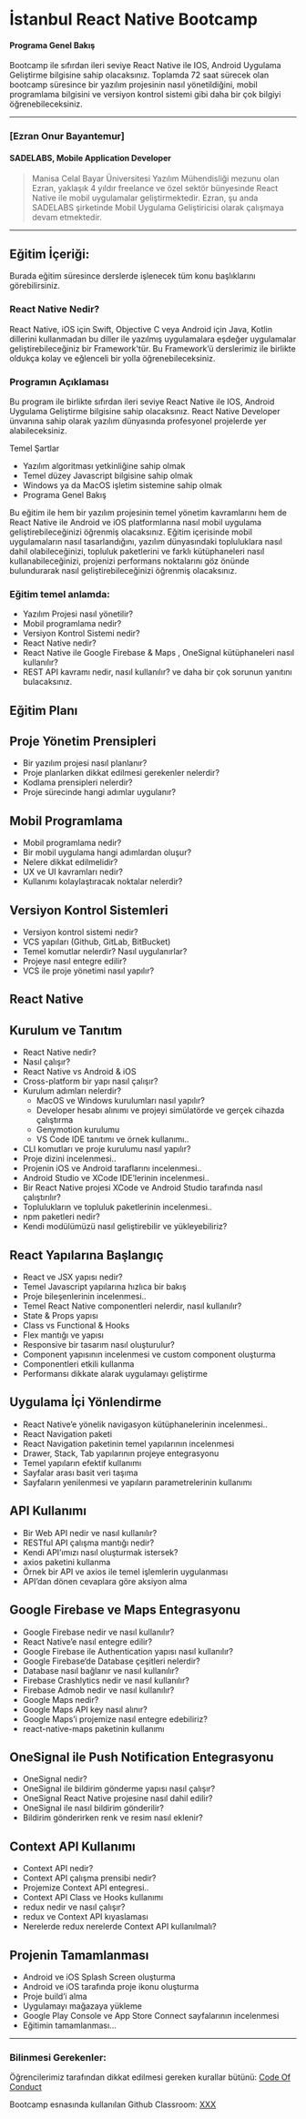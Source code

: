 # İstanbul React Native Bootcamp

#### Programa Genel Bakış
Bootcamp ile sıfırdan ileri seviye React Native ile IOS, Android Uygulama Geliştirme bilgisine sahip olacaksınız. Toplamda 72 saat sürecek olan bootcamp süresince bir yazılım projesinin nasıl yönetildiğini, mobil programlama bilgisini ve versiyon kontrol sistemi gibi daha bir çok bilgiyi öğrenebileceksiniz. 



---

### [Ezran Onur Bayantemur]

#### SADELABS, Mobile Application Developer

> Manisa Celal Bayar Üniversitesi Yazılım Mühendisliği mezunu olan Ezran, yaklaşık 4 yıldır freelance ve özel sektör bünyesinde React Native ile mobil uygulamalar geliştirmektedir. Ezran, şu anda SADELABS şirketinde Mobil Uygulama Geliştiricisi olarak çalışmaya devam etmektedir.


---

## Eğitim İçeriği:

Burada eğitim süresince derslerde işlenecek tüm konu başlıklarını görebilirsiniz. 

### React Native Nedir?

React Native, iOS için Swift, Objective C veya Android için Java, Kotlin dillerini kullanmadan bu diller ile yazılmış uygulamalara eşdeğer uygulamalar geliştirebileceğiniz bir Framework'tür. Bu Framework’ü derslerimiz ile birlikte oldukça kolay ve eğlenceli bir yolla öğrenebileceksiniz.

### Programın Açıklaması

Bu program ile birlikte sıfırdan ileri seviye React Native ile IOS, Android Uygulama Geliştirme bilgisine sahip olacaksınız. React Native Developer ünvanına sahip olarak yazılım dünyasında profesyonel projelerde yer alabileceksiniz.

Temel Şartlar
- Yazılım algoritması yetkinliğine sahip olmak
- Temel düzey Javascript bilgisine sahip olmak
- Windows ya da MacOS işletim sistemine sahip olmak
- Programa Genel Bakış

Bu eğitim ile hem bir yazılım projesinin temel yönetim kavramlarını hem de React Native ile Android ve iOS platformlarına nasıl mobil uygulama geliştirebileceğinizi öğrenmiş olacaksınız. Eğitim içerisinde mobil uygulamaların nasıl tasarlandığını,  yazılım dünyasındaki topluluklara nasıl dahil olabileceğinizi, topluluk paketlerini ve farklı kütüphaneleri nasıl kullanabileceğinizi, projenizi performans noktalarını göz önünde bulundurarak nasıl geliştirebileceğinizi öğrenmiş olacaksınız.

### Eğitim temel anlamda:
- Yazılım Projesi nasıl yönetilir?
- Mobil programlama nedir?
- Versiyon Kontrol Sistemi nedir?
- React Native nedir? 
- React Native ile Google Firebase & Maps , OneSignal kütüphaneleri nasıl kullanılır?
- REST API kavramı nedir, nasıl kullanılır? ve daha bir çok sorunun yanıtını bulacaksınız.
## Eğitim Planı
## Proje Yönetim Prensipleri
- Bir yazılım projesi nasıl planlanır?
- Proje planlarken dikkat edilmesi gerekenler nelerdir?
- Kodlama prensipleri nelerdir?
- Proje sürecinde hangi adımlar uygulanır? 
## Mobil Programlama
- Mobil programlama nedir?
- Bir mobil uygulama hangi adımlardan oluşur?
- Nelere dikkat edilmelidir?
- UX ve UI kavramları nedir?
- Kullanımı kolaylaştıracak noktalar nelerdir?
## Versiyon Kontrol Sistemleri
- Versiyon kontrol sistemi nedir?
- VCS yapıları (Github, GitLab, BitBucket)
- Temel komutlar nelerdir? Nasıl uygulanırlar?
- Projeye nasıl entegre edilir?
- VCS ile proje yönetimi nasıl yapılır?

## React Native 
## Kurulum ve Tanıtım
- React Native nedir?
- Nasıl çalışır?
- React Native vs Android & iOS
- Cross-platform bir yapı nasıl çalışır?
- Kurulum adımları nelerdir?
  * MacOS ve Windows kurulumları nasıl yapılır?
  * Developer hesabı alınımı ve projeyi simülatörde ve gerçek cihazda çalıştırma
  * Genymotion kurulumu
  * VS Code IDE tanıtımı ve örnek kullanımı..
- CLI komutları ve proje kurulumu nasıl yapılır?
- Proje dizini incelenmesi..
- Projenin iOS ve Android taraflarını incelenmesi..
- Android Studio ve XCode IDE’lerinin incelenmesi..
- Bir React Native projesi XCode ve Android Studio tarafında nasıl çalıştırılır?
- Toplulukların ve topluluk paketlerinin incelenmesi..
- npm paketleri nedir?
- Kendi modülümüzü nasıl geliştirebilir ve yükleyebiliriz?
 
## React Yapılarına Başlangıç
- React ve JSX yapısı nedir?
- Temel Javascript yapılarına hızlıca bir bakış
- Proje bileşenlerinin incelenmesi..
- Temel React Native componentleri nelerdir, nasıl kullanılır?
- State & Props yapısı
- Class vs Functional & Hooks
- Flex mantığı ve yapısı
- Responsive bir tasarım nasıl oluşturulur?
- Component yapısının incelenmesi ve custom component oluşturma
- Componentleri etkili kullanma
- Performansı dikkate alarak uygulamayı geliştirme
## Uygulama İçi Yönlendirme
- React Native’e yönelik navigasyon kütüphanelerinin incelenmesi..
- React Navigation paketi
- React Navigation paketinin temel yapılarının incelenmesi
- Drawer, Stack, Tab yapılarının projeye entegrasyonu
- Temel yapıların efektif kullanımı
- Sayfalar arası basit veri taşıma
- Sayfaların yenilenmesi ve yapıların parametrelerinin kullanımı
 
## API Kullanımı
- Bir Web API nedir ve nasıl kullanılır?
- RESTful API çalışma mantığı nedir?
- Kendi API’ımızı nasıl oluşturmak istersek?
- axios paketini kullanma
- Örnek bir API ve axios ile temel işlemlerin uygulanması
- API’dan dönen cevaplara göre aksiyon alma
 
## Google Firebase ve Maps Entegrasyonu
- Google Firebase nedir ve nasıl kullanılır?
- React Native’e nasıl entegre edilir?
- Google Firebase ile Authentication yapısı nasıl kullanılır?
- Google Firebase‘de Database çeşitleri nelerdir?
- Database nasıl bağlanır ve nasıl kullanılır?
- Firebase Crashlytics nedir ve nasıl kullanılır?
- Firebase Admob nedir ve nasıl kullanılır?
- Google Maps nedir?
- Google Maps API key nasıl alınır?
- Google Maps’i projemize nasıl entegre edebiliriz?
- react-native-maps paketinin kullanımı
 
## OneSignal ile Push Notification Entegrasyonu
- OneSignal nedir?
- OneSignal ile bildirim gönderme yapısı nasıl çalışır?
- OneSignal React Native projesine nasıl dahil edilir?
- OneSignal ile nasıl bildirim gönderilir?
- Bildirim gönderirken renk ve resim nasıl eklenir?
 
## Context API Kullanımı
- Context API nedir?
- Context API çalışma prensibi nedir?
- Projemize Context API entegresi..
- Context API Class ve Hooks kullanımı
- redux nedir ve nasıl çalışır?
- redux ve Context API kıyaslaması
- Nerelerde redux nerelerde Context API kullanılmalı?
 
## Projenin Tamamlanması
- Android ve iOS Splash Screen oluşturma
- Android ve iOS tarafında proje ikonu oluşturma
- Proje build’i alma
- Uygulamayı mağazaya yükleme
- Google Play Console ve App Store Connect sayfalarının incelenmesi
- Eğitimin tamamlanması...


---

### Bilinmesi Gerekenler:

Öğrencilerimiz tarafından dikkat edilmesi gereken kurallar bütünü: [Code Of Conduct](https://github.com/Kodluyoruz/Code-Of-Conduct)
 
 Bootcamp esnasında kullanılan Github Classroom: [XXX](#BURAYA-GITHUB-CLASSROOM-LINKİ-GELECEK)
